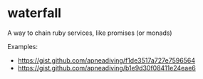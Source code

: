 waterfall
=========

A way to chain ruby services, like promises (or monads)

Examples: 

- https://gist.github.com/apneadiving/f1de3517a727e7596564
- https://gist.github.com/apneadiving/b1e9d30f08411e24eae6
